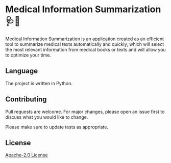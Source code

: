 # Medical Information Summarization 🩺🏥

Medical Information Summarization is an application created as an efficient tool to summarize medical texts automatically and quickly, which will select the most relevant information from medical books or texts and will allow you to optimize your time.

## Language
The project is written in Python.


## Contributing
Pull requests are welcome. For major changes, please open an issue first to discuss what you would like to change.

Please make sure to update tests as appropriate.

## License
[ Apache-2.0 License](http://www.apache.org/licenses/)
